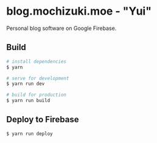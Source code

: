 # blog.mochizuki.moe - "Yui"

Personal blog software on Google Firebase.


## Build

```bash
# install dependencies
$ yarn

# serve for development
$ yarn run dev

# build for production
$ yarn run build
```


## Deploy to Firebase

```
$ yarn run deploy
```